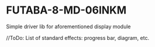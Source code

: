 # FUTABA-8-MD-06INKM
Simple driver lib for aforementioned display module

//ToDo: List of standard effects: progress bar, diagram, etc.
